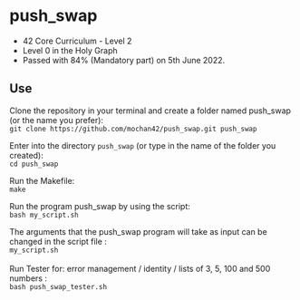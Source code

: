 # push_swap
* 42 Core Curriculum - Level 2
* Level 0 in the Holy Graph<br>
* Passed with 84% (Mandatory part) on 5th June 2022.<br>


## Use

Clone the repository in your terminal and create a folder named push_swap (or the name you prefer):<br>
`git clone https://github.com/mochan42/push_swap.git push_swap`

Enter into the directory `push_swap` (or type in the name of the folder you created):<br>
`cd push_swap`

Run the Makefile:<br>
`make`

Run the program push_swap by using the script:<br>
`bash my_script.sh`

The arguments that the push_swap program will take as input can be changed in the script file :<br>
`my_script.sh`
<br><br>
Run Tester for: error management / identity / lists of 3, 5, 100 and 500 numbers :<br>
`bash push_swap_tester.sh`
